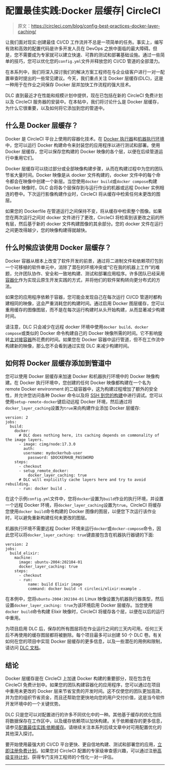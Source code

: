 # 配置最佳实践:Docker 层缓存| CircleCI

> 原文：<https://circleci.com/blog/config-best-practices-docker-layer-caching/>

让我们面对现实:创建最佳 CI/CD 工作流并不总是一项简单的任务。事实上，编写有效和高效的配置代码是许多开发人员在 DevOps 之旅中面临的最大障碍。但是，您不需要成为专家就可以建立快速、可靠的测试和部署基础设施。通过一些简单的技巧，您可以优化您的`config.yml`文件并释放您的 CI/CD 管道的全部潜力。

在本系列中，我们将深入探讨我们的解决方案工程师在与企业级客户进行一对一配置审查时提出的一些常见建议。今天，我们重点关注 Docker 层缓存(DLC)，这是一种用于在作业之间保存 Docker 层并加快工作流程的强大技术。

DLC 直到最近才在性能和规模计划中提供，现在已包括在新的 CircleCI 免费计划以及 CircleCI 服务器的安装中。在本帖中，我们将讨论什么是 Docker 层缓存，为什么它很重要，以及如何将它添加到您的管道中。

## 什么是 Docker 层缓存？

Docker 是 CircleCI 平台上使用的容器化技术。在 [Docker 执行器](https://circleci.com/docs/executor-types/#using-docker)和[机器执行环境](https://circleci.com/docs/executor-types/#using-machine)中，您可以运行 Docker 构建命令来封装您的应用程序以进行测试和部署。使用 Docker 层缓存，您可以保存您构建的 Docker 映像的各个层，以便在后续管道运行中重用它们。

Docker 层缓存可以绕过部分或全部映像构建步骤，从而在构建过程中为您的团队节省大量时间。Docker 映像是从 docker 文件构建的，docker 文件中的每个命令都会在映像中创建一个新层。当您使用`docker build`或`docker compose`构建 Docker 映像时，DLC 会将各个层保存到与运行作业的机器或远程 Docker 实例相连的卷中。下次运行影像构建作业时，CircleCI 将从缓存中检索任何未更改的图层。

如果您的 Dockerfile 在管道运行之间保持不变，将从缓存中检索整个图像。如果您在两次运行之间对 docker 文件进行了更改，CircleCI 将检索到该更改之前的所有层，然后基于新的 docker 文件构建图像的其余部分。您的 docker 文件在运行之间更改得越少，您的映像构建得就越快。

## 什么时候应该使用 Docker 层缓存？

Docker 容器从根本上改变了软件开发的前景，通过将二进制文件和依赖项打包到一个可移植的软件单元中，消除了潜在的环境冲突或“它在我的机器上工作”的难题，允许团队协作、安全和一致地构建、测试和部署应用程序。许多团队已经采用[容器化](/blog/benefits-of-containerization/)作为实现云原生开发实践的方式，并将他们的软件架构转向更分布式的方法。

如果您的应用程序依赖于容器，您可能会发现自己在每次运行 CI/CD 管道时都构建相同的映像，这会严重消耗您的构建时间。通过启用 Docker 图层缓存，您可以重用缓存的图像图层，而不是在每次运行构建时从头开始构建，从而显著减少构建时间。

请注意，DLC 只会减少在远程 docker 环境中使用`docker build`、`docker compose`或类似的 Docker 命令构建自己的 Docker 映像所需的时间。它不影响旋转[主对接容器](https://circleci.com/docs/glossary/#primary-container)所花费的时间。如果您在 Docker 容器中运行管道，但不在工作流中构建新的映像，那么您不会看到通过实现 DLC 来减少构建时间。

## 如何将 Docker 层缓存添加到管道中

您可以使用 Docker 层缓存来加速 Docker 和机器执行环境中的 Docker 映像构建。在 Docker 执行环境中，您创建的任何 Docker 映像都构建在一个名为 remote Docker environment 的二级容器中，这为构建过程增加了额外的安全性，并允许您访问各种 Docker 命令以及将 [SSH 到您的构建](/blog/debugging-ci-cd-pipelines-with-ssh-access/)中进行调试。您可以使用`setup-remote-docker`键启动远程 Docker 环境，然后通过将`docker_layer_caching`设置为`true`来向构建作业添加 Docker 层缓存:

```
version: 2
jobs:
  build:
    docker:
      # DLC does nothing here, its caching depends on commonality of the image layers.
      - image: cimg/node:17.3.0
        auth:
        username: mydockerhub-user
          password: $DOCKERHUB_PASSWORD
    steps:
      - checkout
      - setup_remote_docker:
          docker_layer_caching: true
      # DLC will explicitly cache layers here and try to avoid rebuilding.
      - run: docker build . 
```

在这个示例`config.yml`文件中，您将`docker`设置为`build`作业的执行环境，并设置一个远程 Docker 环境，将`docker_layer_caching`设置为`true`。CircleCI 将缓存您使用`docker build`命令构建的 Docker 图像的图层，以便您下次运行该作业时，可以避免重新构建任何未更改的图层。

机器执行环境不需要远程 Docker 环境来运行`docker`或`docker-compose`命令，因此您可以将`docker_layer_caching: true`键直接包含在机器执行器键的下面:

```
version: 2
jobs:
  build_elixir:
    machine:
      image: ubuntu-2004:202104-01
      docker_layer_caching: true
    steps:
      - checkout
      - run:
          name: build Elixir image
          command: docker build -t circleci/elixir:example . 
```

在本例中，您将`ubuntu-2004:202104-01` Linux 映像设置为机器执行器类型，然后设置`docker_layer_caching: true`为该环境启用 Docker 层缓存。当您使用`docker build`命令构建 Elixir 映像时，CircleCI 将缓存各个层，以便在以后的运行中重用。

为项目启用 DLC 后，保存的所有图层将在作业运行之间的三天内可用。任何三天后不再使用的缓存图层都将被删除。每个项目最多可以创建 50 个 DLC 卷。有关如何在您的项目中实现 Docker 层缓存的更多信息，以及一些潜在的用例和限制，请访问 [DLC 文档](https://circleci.com/docs/docker-layer-caching/)。

## 结论

Docker 层缓存是在 CircleCI 上加速 Docker 构建的重要部分，现在包含在 CircleCI 免费计划中。如果您的团队构建容器化的应用程序，您可以通过在项目中重用未更改的 Docker 层来节省宝贵的开发时间。这不仅使您的团队更加高效，并为您的组织节省资金，而且还帮助您更快地向您的用户交付价值，这是当今软件开发环境中的一个关键优势。

DLC 只是您可以对配置进行的许多不同优化中的一种。其他基于缓存的优化包括将数据保存在工作区中，以及缓存依赖项以加快构建。关于依赖缓存的更多信息，请参见[配置最佳实践:依赖缓存](https://circleci.com/blog/config-best-practices-dependency-caching/)。请继续关注本系列后续文章中对可用配置优化的其他深入探讨。

要开始使用最强大的 CI/CD 平台更快、更自信地构建、测试和部署您的应用，[立即注册免费计划](https://circleci.com/signup/)。如果您对 CircleCI 配置的专家级审查感兴趣，可以通过注册[高级支持计划](https://circleci.com/support/plans/)，获得专门支持工程师的个性化一对一评估。

* * *
